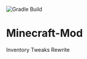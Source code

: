 ![Gradle Build](https://github.com/HassanAbouelela/Minecraft-Mod/workflows/Gradle%20Build/badge.svg?branch=master)
# Minecraft-Mod
 Inventory Tweaks Rewrite
